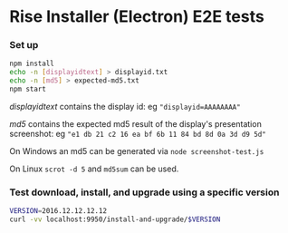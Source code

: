 # Rise Installer (Electron) E2E tests

### Set up

```bash
npm install
echo -n [displayidtext] > displayid.txt
echo -n [md5] > expected-md5.txt
npm start
```

*displayidtext* contains the display id:  eg `"displayid=AAAAAAAA"`

*md5* contains the expected md5 result of the display's presentation screenshot:  eg `"e1 db 21 c2 16 ea bf 6b 11 84 bd 8d 0a 3d d9 5d"`

On Windows an md5 can be generated via `node screenshot-test.js`

On Linux `scrot -d 5` and `md5sum` can be used.

### Test download, install, and upgrade using a specific version

```bash
VERSION=2016.12.12.12.12
curl -vv localhost:9950/install-and-upgrade/$VERSION
```
